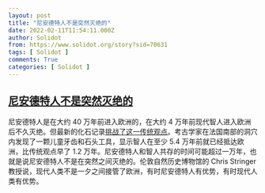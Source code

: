 ```yaml
---
layout: post
title: "尼安德特人不是突然灭绝的"
date: 2022-02-11T11:54:11.000Z
author: Solidot
from: https://www.solidot.org/story?sid=70631
tags: [ Solidot ]
comments: True
categories: [ Solidot ]
---
```

<!--1644580451000-->
[尼安德特人不是突然灭绝的](https://www.solidot.org/story?sid=70631)
------

<div>
尼安德特人是在大约 40 万年前进入欧洲的，在大约 4 万年前现代智人进入欧洲后不久灭绝。但最新的化石记录<a href="https://www.bbc.com/news/science-environment-60305218">挑战了这一传统观点</a>。考古学家在法国南部的洞穴内发现了一颗儿童牙齿和石头工具，显示智人在至少 5.4 万年前就已经抵达欧洲，比传统观点早了 1.2 万年。尼安德特人和智人共存的时间可能超过一万年，也就是说尼安德特人不是在突然之间灭绝的。伦敦自然历史博物馆的 Chris Stringer 教授说，现代人类不是一夕之间接管了欧洲，有时尼安德特人有优势，有时现代人类有优势。
</div>
